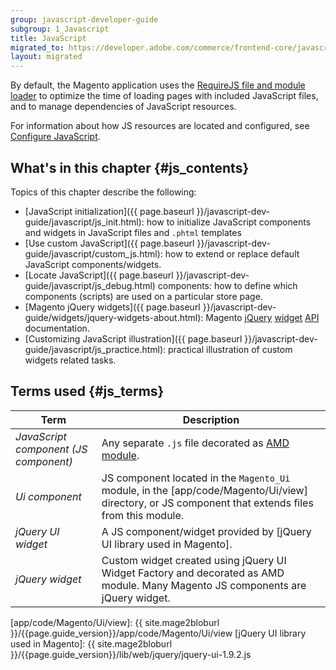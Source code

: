 ```yaml
---
group: javascript-developer-guide
subgroup: 1_Javascript
title: JavaScript
migrated_to: https://developer.adobe.com/commerce/frontend-core/javascript/
layout: migrated
---
```


By default, the Magento application uses the [RequireJS file and module loader] to optimize the time of loading pages with included JavaScript files, and to manage dependencies of JavaScript resources.

For information about how JS resources are located and configured, see [Configure JavaScript].

## What's in this chapter {#js_contents}

Topics of this chapter describe the following:

-  [JavaScript initialization]({{ page.baseurl }}/javascript-dev-guide/javascript/js_init.html): how to initialize JavaScript components and widgets in JavaScript files and `.phtml` templates
-  [Use custom JavaScript]({{ page.baseurl }}/javascript-dev-guide/javascript/custom_js.html): how to extend or replace default JavaScript components/widgets.
-  [Locate JavaScript]({{ page.baseurl }}/javascript-dev-guide/javascript/js_debug.html) components: how to define which components (scripts) are used on a particular store page.
-  [Magento jQuery widgets]({{ page.baseurl }}/javascript-dev-guide/widgets/jquery-widgets-about.html): Magento [jQuery](https://glossary.magento.com/jquery) [widget](https://glossary.magento.com/widget) [API](https://glossary.magento.com/api) documentation.
-  [Customizing JavaScript illustration]({{ page.baseurl }}/javascript-dev-guide/javascript/js_practice.html): practical illustration of custom widgets related tasks.

## Terms used {#js_terms}

| Term                                  | Description                                        |
| ------------------------------------- |--------------------------------------------------- |
| *JavaScript component (JS component)* | Any separate `.js` file decorated as [AMD module]. |
| *Ui component*                        | JS component located in the `Magento_Ui` module, in the [app/code/Magento/Ui/view] directory, or JS component that extends files from this module. |
| *jQuery UI widget*                    | A JS component/widget provided by [jQuery UI library used in Magento]. |
| *jQuery widget*                       | Custom widget created using jQuery UI Widget Factory and decorated as AMD module. Many Magento JS components are jQuery widget. |

[RequireJS file and module loader]: http://requirejs.org/
[Configure JavaScript]: {{page.baseurl}}/javascript-dev-guide/javascript/js-resources.html
[AMD module]: http://requirejs.org/docs/whyamd.html#amd
[app/code/Magento/Ui/view]: {{ site.mage2bloburl }}/{{page.guide_version}}/app/code/Magento/Ui/view
[jQuery UI library used in Magento]: {{ site.mage2bloburl }}/{{page.guide_version}}/lib/web/jquery/jquery-ui-1.9.2.js
